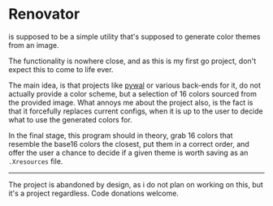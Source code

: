 # Renovator
is supposed to be a simple utility that's supposed to generate color themes from an image.

The functionality is nowhere close, and as this is my first go project, don't expect this to come to life ever.

The main idea, is that projects like [pywal](https://github.com/dylanaraps/pywal) or various back-ends for it, do not actually provide a color scheme, but a selection of 16 colors sourced from the provided image. What annoys me about the project also, is the fact is that it forcefully replaces current configs, when it is up to the user to decide what to use the generated colors for.

In the final stage, this program should in theory, grab 16 colors that resemble the base16 colors the closest, put them in a correct order, and offer the user a chance to decide if a given theme is worth saving as an `.Xresources` file.

---

The project is abandoned by design, as i do not plan on working on this, but it's a project regardless. Code donations welcome.